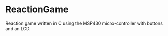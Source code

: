 ReactionGame
============

Reaction game written in C using the MSP430 micro-controller with buttons and an LCD.

